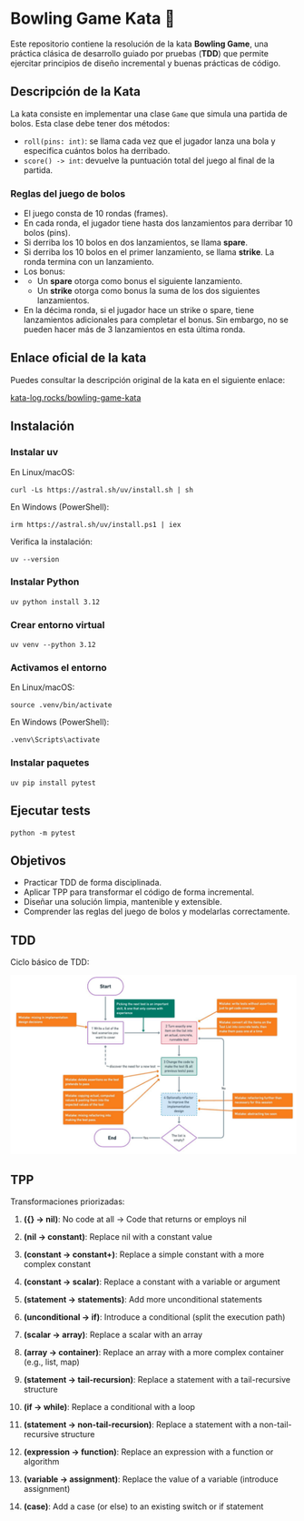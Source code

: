 # Bowling Game Kata 🎳

Este repositorio contiene la resolución de la kata **Bowling Game**, una práctica clásica de desarrollo guiado por pruebas (**TDD**) que permite ejercitar principios de diseño incremental y buenas prácticas de código.

## Descripción de la Kata

La kata consiste en implementar una clase `Game` que simula una partida de bolos. Esta clase debe tener dos métodos:

- `roll(pins: int)`: se llama cada vez que el jugador lanza una bola y especifica cuántos bolos ha derribado.
- `score() -> int`: devuelve la puntuación total del juego al final de la partida.

### Reglas del juego de bolos

- El juego consta de 10 rondas (frames).
- En cada ronda, el jugador tiene hasta dos lanzamientos para derribar 10 bolos (pins).
- Si derriba los 10 bolos en dos lanzamientos, se llama **spare**.
- Si derriba los 10 bolos en el primer lanzamiento, se llama **strike**. La ronda termina con un lanzamiento.
- Los bonus:
- - Un **spare** otorga como bonus el siguiente lanzamiento.
  - Un **strike** otorga como bonus la suma de los dos siguientes lanzamientos.
- En la décima ronda, si el jugador hace un strike o spare, tiene lanzamientos adicionales para completar el bonus.
Sin embargo, no se pueden hacer más de 3 lanzamientos en esta última ronda.

## Enlace oficial de la kata

Puedes consultar la descripción original de la kata en el siguiente enlace:

[kata-log.rocks/bowling-game-kata](https://kata-log.rocks/bowling-game-kata)

## Instalación

### Instalar uv

En Linux/macOS:

```shell
curl -Ls https://astral.sh/uv/install.sh | sh
```

En Windows (PowerShell):

```shell
irm https://astral.sh/uv/install.ps1 | iex
```

Verifica la instalación:

```shell
uv --version
```

### Instalar Python

```shell
uv python install 3.12
```

### Crear entorno virtual

```shell
uv venv --python 3.12
```

### Activamos el entorno

En Linux/macOS:

```shell
source .venv/bin/activate
```

En Windows (PowerShell):

```shell
.venv\Scripts\activate
```

### Instalar paquetes

```shell
uv pip install pytest
```

## Ejecutar tests

```shell
python -m pytest
```

## Objetivos

- Practicar TDD de forma disciplinada.
- Aplicar TPP para transformar el código de forma incremental.
- Diseñar una solución limpia, mantenible y extensible.
- Comprender las reglas del juego de bolos y modelarlas correctamente.

## TDD

Ciclo básico de TDD:

![img.png](img/tdd.png)

## TPP

Transformaciones priorizadas:


1. **({} → nil)**: No code at all → Code that returns or employs nil

2. **(nil → constant)**: Replace nil with a constant value

3. **(constant → constant+)**: Replace a simple constant with a more complex constant

4. **(constant → scalar)**: Replace a constant with a variable or argument

5. **(statement → statements)**: Add more unconditional statements

6. **(unconditional → if)**: Introduce a conditional (split the execution path)

7. **(scalar → array)**: Replace a scalar with an array

8. **(array → container)**: Replace an array with a more complex container (e.g., list, map)

9. **(statement → tail-recursion)**: Replace a statement with a tail-recursive structure

10. **(if → while)**: Replace a conditional with a loop

11. **(statement → non-tail-recursion)**: Replace a statement with a non-tail-recursive structure

12. **(expression → function)**: Replace an expression with a function or algorithm

13. **(variable → assignment)**: Replace the value of a variable (introduce assignment)

14. **(case)**: Add a case (or else) to an existing switch or if statement
